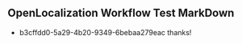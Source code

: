 ## OpenLocalization Workflow Test MarkDown

* b3cffdd0-5a29-4b20-9349-6bebaa279eac 
thanks!



<!--HONumber=Jan16_HO3-->
